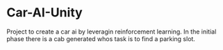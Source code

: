 # Car-AI-Unity
Project to create a car ai by leveragin reinforcement learning. In the initial phase there is a cab generated whos task is to find a parking slot. 
